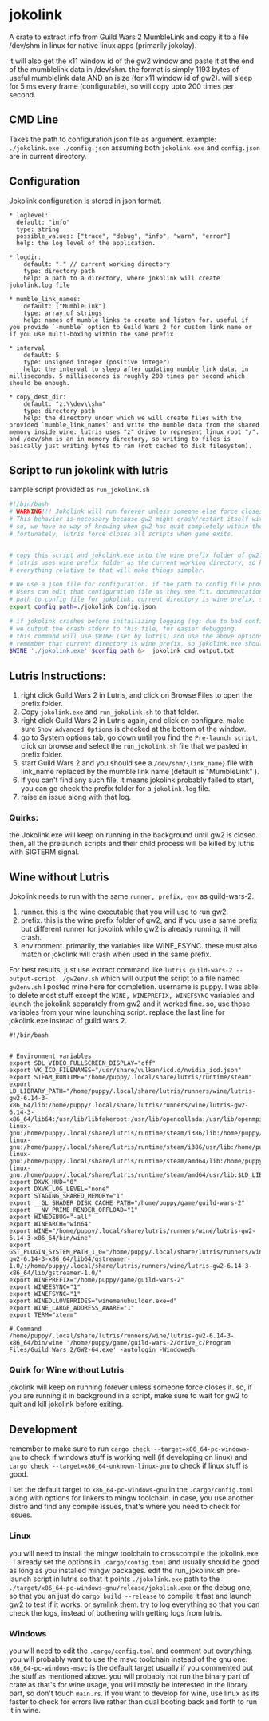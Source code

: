 # jokolink
A crate to extract info from Guild Wars 2 MumbleLink and copy it to a file /dev/shm in linux for native linux apps (primarily jokolay).

it will also get the x11 window id of the gw2 window and paste it at the end of the mumblelink data in /dev/shm. the format is simply 1193 bytes of useful mumblelink data AND an isize (for x11 window id of gw2). will sleep for 5 ms every frame (configurable), so will copy upto 200 times per second. 


## CMD Line
Takes the path to configuration json file as argument.
example: `./jokolink.exe ./config.json` assuming both `jokolink.exe` and `config.json` are in current directory.



## Configuration
Jokolink configuration is stored in json format. 

    * loglevel: 
      default: "info"
      type: string
      possible_values: ["trace", "debug", "info", "warn", "error"]
      help: the log level of the application. 
    
    * logdir: 
        default: "." // current working directory 
        type: directory path
        help: a path to a directory, where jokolink will create jokolink.log file
    
    * mumble_link_names:
        default: ["MumbleLink"]
        type: array of strings
        help: names of mumble links to create and listen for. useful if you provide `-mumble` option to Guild Wars 2 for custom link name or if you use multi-boxing within the same prefix
    
    * interval
        default: 5
        type: unsigned integer (positive integer)
        help: the interval to sleep after updating mumble link data. in milliseconds. 5 milliseconds is roughly 200 times per second which should be enough. 
    
    * copy_dest_dir: 
        default: "z:\\dev\\shm"
        type: directory path
        help: the directory under which we will create files with the provided `mumble_link_names` and write the mumble data from the shared memory inside wine. lutris uses "z" drive to represent linux root "/". and /dev/shm is an in memory directory, so writing to files is basically just writing bytes to ram (not cached to disk filesystem).

## Script to run jokolink with lutris
sample script provided as `run_jokolink.sh`

```bash
#!/bin/bash
# WARNING!!! Jokolink will run forever unless someone else force closes it. 
# This behavior is necessary because gw2 might crash/restart itself within the same wine / lutris session. 
# so, we have no way of knowing when gw2 has quit completely within the same wine session or just restarting. 
# fortunately, lutris force closes all scripts when game exits. 


# copy this script and jokolink.exe into the wine prefix folder of gw2. and set it as the prelaunch script for gw2 in lutris. 
# lutris uses wine prefix folder as the current working directory, so keeping 
# everything relative to that will make things simpler. 

# We use a json file for configuration. if the path to config file provided doesn't exist, we just create a new config file in that place.
# Users can edit that configuration file as they see fit. documentation for the configuration can be found on the README page
# path to config file for jokolink. current directory is wine prefix, so a json file under that directory.
export config_path=./jokolink_config.json

# if jokolink crashes before initailizing logging (eg: due to bad config file), we have no way of getting errors from lutris, so 
# we output the crash stderr to this file, for easier debugging. 
# this command will use $WINE (set by lutris) and use the above options to run jokolink in background.
# remember that current directory is wine prefix, so jokolink.exe should be in that directory and the jokolink_cmd_output.txt will be created in that directory too.
$WINE './jokolink.exe' $config_path &>  jokolink_cmd_output.txt
```
## Lutris Instructions:
1. right click Guild Wars 2 in Lutris, and click on Browse Files to open the prefix folder. 
2. Copy `jokolink.exe` and `run_jokolink.sh` to that folder. 
3. right click Guild Wars 2 in Lutris again, and click on configure. make sure `Show Advanced Options` is checked at the bottom of the window.
4. go to System options tab, go down until you find the `Pre-launch script`, click on browse and select the `run_jokolink.sh` file that we pasted in prefix folder.
5. start Guild Wars 2 and you should see a `/dev/shm/{link_name}` file with link_name replaced by the mumble link name (default is "MumbleLink" ).
6. if you can't find any such file, it means jokolink probably failed to start, you can go check the prefix folder for a `jokolink.log`  file.
7. raise an issue along with that log.

### Quirks:
the Jokolink.exe will keep on running in the background until gw2 is closed. then, all the prelaunch scripts and their child process will be killed by lutris with SIGTERM signal. 

## Wine without Lutris
Jokolink needs to run with the same `runner, prefix, env` as guild-wars-2. 
1. runner. this is the wine executable that you will use to run gw2. 
2. prefix. this is the wine prefix folder of gw2, and if you use a same prefix but different runner for jokolink while gw2 is already running, it will crash.
3. environment. primarily, the variables like WINE_FSYNC. these must also match or jokolink will crash when used in the same prefix.

For best results, just use extract command like `lutris guild-wars-2 --output-script ./gw2env.sh` which will output the script to a file named `gw2env.sh`
I posted mine here for completion. username is puppy. I was able to delete most stuff except the `WINE, WINEPREFIX, WINEFSYNC` variables and launch the jokolink separately from gw2 and it worked fine. so, use those variables from your wine launching script.
replace the last line for jokolink.exe instead of guild wars 2.

```
#!/bin/bash


# Environment variables
export SDL_VIDEO_FULLSCREEN_DISPLAY="off"
export VK_ICD_FILENAMES="/usr/share/vulkan/icd.d/nvidia_icd.json"
export STEAM_RUNTIME="/home/puppy/.local/share/lutris/runtime/steam"
export LD_LIBRARY_PATH="/home/puppy/.local/share/lutris/runners/wine/lutris-gw2-6.14-3-x86_64/lib:/home/puppy/.local/share/lutris/runners/wine/lutris-gw2-6.14-3-x86_64/lib64:/usr/lib/libfakeroot:/usr/lib/opencollada:/usr/lib/openmpi:/usr/lib32:/usr/lib:/usr/lib64:/home/puppy/.local/share/lutris/runtime/lib32:/home/puppy/.local/share/lutris/runtime/steam/i386/lib/i386-linux-gnu:/home/puppy/.local/share/lutris/runtime/steam/i386/lib:/home/puppy/.local/share/lutris/runtime/steam/i386/usr/lib/i386-linux-gnu:/home/puppy/.local/share/lutris/runtime/steam/i386/usr/lib:/home/puppy/.local/share/lutris/runtime/lib64:/home/puppy/.local/share/lutris/runtime/steam/amd64/lib/x86_64-linux-gnu:/home/puppy/.local/share/lutris/runtime/steam/amd64/lib:/home/puppy/.local/share/lutris/runtime/steam/amd64/usr/lib/x86_64-linux-gnu:/home/puppy/.local/share/lutris/runtime/steam/amd64/usr/lib:$LD_LIBRARY_PATH"
export DXVK_HUD="0"
export DXVK_LOG_LEVEL="none"
export STAGING_SHARED_MEMORY="1"
export __GL_SHADER_DISK_CACHE_PATH="/home/puppy/game/guild-wars-2"
export __NV_PRIME_RENDER_OFFLOAD="1"
export WINEDEBUG="-all"
export WINEARCH="win64"
export WINE="/home/puppy/.local/share/lutris/runners/wine/lutris-gw2-6.14-3-x86_64/bin/wine"
export GST_PLUGIN_SYSTEM_PATH_1_0="/home/puppy/.local/share/lutris/runners/wine/lutris-gw2-6.14-3-x86_64/lib64/gstreamer-1.0/:/home/puppy/.local/share/lutris/runners/wine/lutris-gw2-6.14-3-x86_64/lib/gstreamer-1.0/"
export WINEPREFIX="/home/puppy/game/guild-wars-2"
export WINEESYNC="1"
export WINEFSYNC="1"
export WINEDLLOVERRIDES="winemenubuilder.exe=d"
export WINE_LARGE_ADDRESS_AWARE="1"
export TERM="xterm"

# Command
/home/puppy/.local/share/lutris/runners/wine/lutris-gw2-6.14-3-x86_64/bin/wine '/home/puppy/game/guild-wars-2/drive_c/Program Files/Guild Wars 2/GW2-64.exe' -autologin -Windowed%       
```


### Quirk for Wine without Lutris
jokolink will keep on running forever unless someone force closes it. 
so, if you are running it in background in a script, make sure to wait for gw2 to quit and kill jokolink before exiting. 


## Development
remember to make sure to run `cargo check --target=x86_64-pc-windows-gnu` to check if windows stuff is working well (if developing on linux) and `cargo check --target=x86_64-unknown-linux-gnu` to check if linux stuff is good. 

I set the default target to `x86_64-pc-windows-gnu` in the `.cargo/config.toml` along with options for linkers to mingw toolchain. in case, you use another distro and find any compile issues, that's where you need to check for issues. 
### Linux
you will need to install the mingw toolchain to crosscompile the jokolink.exe . I already set the options in `.cargo/config.toml` and usually should be good as long as you installed mingw packages. edit the run_jokolink.sh pre-launch script in lutris so that it points `./jokolink.exe` path to the `./target/x86_64-pc-windows-gnu/release/jokolink.exe` or the debug one, so that you an just do `cargo build --release` to compile it fast and launch gw2 to test if it works. or symlink them. try to log everything so that you can check the logs, instead of bothering with getting logs from lutris.
### Windows
you will need to edit the `.cargo/config.toml` and comment out everything. you will probably want to use the msvc toolchain instead of the gnu one. 
`x86_64-pc-windows-msvc` is the default target usually if you commented out the stuff as mentioned above. you will probably not run the binary part of crate as that's for wine usage, you will mostly be interested in the library part, so don't touch `main.rs`. if you want to develop for wine, use linux as its faster to check for errors live rather than dual booting back and forth to run it in wine.
